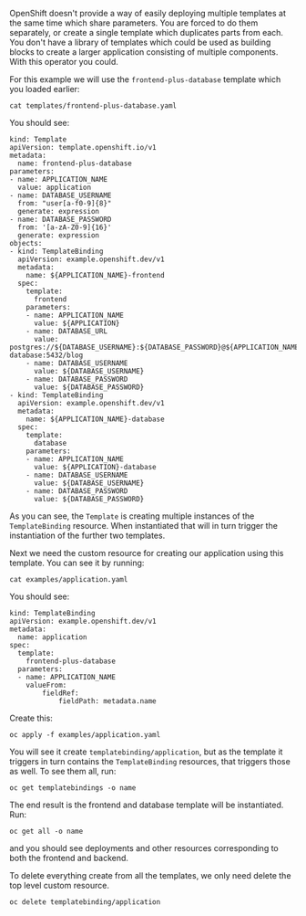 OpenShift doesn't provide a way of easily deploying multiple templates at the same time which share parameters. You are forced to do them separately, or create a single template which duplicates parts from each. You don't have a library of templates which could be used as building blocks to create a larger application consisting of multiple components. With this operator you could.

For this example we will use the `frontend-plus-database` template which you loaded earlier:

```execute
cat templates/frontend-plus-database.yaml
```

You should see:

```
kind: Template
apiVersion: template.openshift.io/v1
metadata:
  name: frontend-plus-database
parameters:
- name: APPLICATION_NAME
  value: application
- name: DATABASE_USERNAME
  from: "user[a-f0-9]{8}"
  generate: expression
- name: DATABASE_PASSWORD
  from: '[a-zA-Z0-9]{16}'
  generate: expression
objects:
- kind: TemplateBinding
  apiVersion: example.openshift.dev/v1
  metadata:
    name: ${APPLICATION_NAME}-frontend
  spec:
    template:
      frontend
    parameters:
    - name: APPLICATION_NAME
      value: ${APPLICATION}
    - name: DATABASE_URL
      value: postgres://${DATABASE_USERNAME}:${DATABASE_PASSWORD}@${APPLICATION_NAME}-database:5432/blog
    - name: DATABASE_USERNAME
      value: ${DATABASE_USERNAME}
    - name: DATABASE_PASSWORD
      value: ${DATABASE_PASSWORD}
- kind: TemplateBinding
  apiVersion: example.openshift.dev/v1
  metadata:
    name: ${APPLICATION_NAME}-database
  spec:
    template:
      database
    parameters:
    - name: APPLICATION_NAME
      value: ${APPLICATION}-database
    - name: DATABASE_USERNAME
      value: ${DATABASE_USERNAME}
    - name: DATABASE_PASSWORD
      value: ${DATABASE_PASSWORD}
```

As you can see, the `Template` is creating multiple instances of the `TemplateBinding` resource. When instantiated that will in turn trigger the instantiation of the further two templates.

Next we need the custom resource for creating our application using this template. You can see it by running:

```execute
cat examples/application.yaml
```

You should see:

```
kind: TemplateBinding
apiVersion: example.openshift.dev/v1
metadata:
  name: application
spec:
  template:
    frontend-plus-database
  parameters:
  - name: APPLICATION_NAME
    valueFrom:
        fieldRef:
            fieldPath: metadata.name
```

Create this:

```execute
oc apply -f examples/application.yaml
```

You will see it create `templatebinding/application`, but as the template it triggers in turn contains the `TemplateBinding` resources, that triggers those as well. To see them all, run:

```execute
oc get templatebindings -o name
```

The end result is the frontend and database template will be instantiated. Run:

```execute
oc get all -o name
```

and you should see deployments and other resources corresponding to both the frontend and backend.

To delete everything create from all the templates, we only need delete the top level custom resource.

```execute
oc delete templatebinding/application
```
